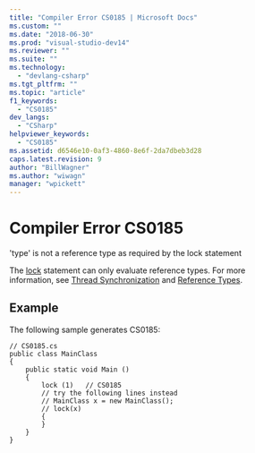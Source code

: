 ```yaml
---
title: "Compiler Error CS0185 | Microsoft Docs"
ms.custom: ""
ms.date: "2018-06-30"
ms.prod: "visual-studio-dev14"
ms.reviewer: ""
ms.suite: ""
ms.technology: 
  - "devlang-csharp"
ms.tgt_pltfrm: ""
ms.topic: "article"
f1_keywords: 
  - "CS0185"
dev_langs: 
  - "CSharp"
helpviewer_keywords: 
  - "CS0185"
ms.assetid: d6546e10-0af3-4860-8e6f-2da7dbeb3d28
caps.latest.revision: 9
author: "BillWagner"
ms.author: "wiwagn"
manager: "wpickett"
---
```

# Compiler Error CS0185
'type' is not a reference type as required by the lock statement  
  
 The [lock](../Topic/lock%20Statement%20\(C%23%20Reference\).md) statement can only evaluate reference types. For more information, see [Thread Synchronization](../Topic/Thread%20Synchronization%20\(C%23%20and%20Visual%20Basic\).md) and [Reference Types](../Topic/Reference%20Types%20\(C%23%20Reference\).md).  
  
## Example  
 The following sample generates CS0185:  
  
```  
// CS0185.cs  
public class MainClass  
{  
    public static void Main ()  
    {  
        lock (1)   // CS0185  
        // try the following lines instead  
        // MainClass x = new MainClass();  
        // lock(x)  
        {  
        }  
    }  
}  
```